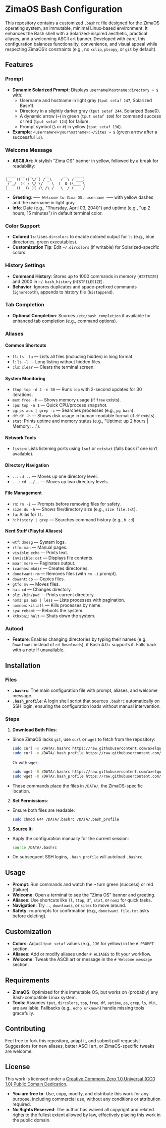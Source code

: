 # ZimaOS Bash Configuration

This repository contains a customized `.bashrc` file designed for the ZimaOS operating system, an immutable, minimal Linux-based environment. It enhances the Bash shell with a Solarized-inspired aesthetic, practical aliases, and a welcoming ASCII art banner. Developed with care, this configuration balances functionality, convenience, and visual appeal while respecting ZimaOS’s constraints (e.g., no `xclip`, `pbcopy`, or `git` by default).

## Features

### Prompt

* **Dynamic Solarized Prompt**: Displays `username@hostname:directory ➜ $` with:
  * Username and hostname in light gray (`tput setaf 247`, Solarized Base1).
  * Directory in a slightly darker gray (`tput setaf 244`, Solarized Base0).
  * A dynamic arrow (`➜`) in green (`tput setaf 100`) for command success or red (`tput setaf 124`) for failure.
  * Prompt symbol (`$` or `#`) in yellow (`tput setaf 136`).
* **Example**: `<username>@<yourhostname>:~/Sites ➜ $` (green arrow after a successful `ls`).

### Welcome Message

* **ASCII Art**: A stylish "Zima OS" banner in yellow, followed by a break for readability:
```
 ____  __  _  _   __      __   ____ 
(__  )(  )( \/ ) / _\    /  \ / ___)
 / _/  )( / \/ \/    \  (  O )\___ \
(____)(__)\_)(_/\_/\_/   \__/ (____/
```
* **Greeting**: `─── Welcome to Zima OS, username ───` with yellow dashes and the username in light gray.
* **Info**: Date (e.g., "Thursday, April 03, 2040") and uptime (e.g., "up 2 hours, 15 minutes") in default terminal color.

### Color Support

* **Colored `ls`**: Uses `dircolors` to enable colored output for `ls` (e.g., blue directories, green executables).
* **Customization Tip**: Edit `~/.dircolors` (if writable) for Solarized-specific colors.

### History Settings

* **Command History**: Stores up to 1000 commands in memory (`HISTSIZE`) and 2000 in `~/.bash_history` (`HISTFILESIZE`).
* **Behavior**: Ignores duplicates and space-prefixed commands (`ignoreboth`), appends to history file (`histappend`).

### Tab Completion

* **Optional Completion**: Sources `/etc/bash_completion` if available for enhanced tab completion (e.g., command options).

### Aliases

#### Common Shortcuts

* `ll`: `ls -la` — Lists all files (including hidden) in long format.
* `l`: `ls -l` — Long listing without hidden files.
* `cls`: `clear` — Clears the terminal screen.

#### System Monitoring

* `ttop`: `top -d 2 -n 30` — Runs `top` with 2-second updates for 30 iterations.
* `mem`: `free -h` — Shows memory usage (if `free` exists).
* `cpu`: `top -n 1` — Quick CPU/process snapshot.
* `pg`: `ps aux | grep -i` — Searches processes (e.g., `pg bash`).
* `df`: `df -h` — Shows disk usage in human-readable format (if `df` exists).
* `stat`: Prints uptime and memory status (e.g., "Uptime: up 2 hours | Memory: ...").

#### Network Tools

* `listen`: Lists listening ports using `lsof` or `netstat` (falls back if one isn’t available).

#### Directory Navigation

* `..`: `cd ..` — Moves up one directory level.
* `...`: `cd ../..` — Moves up two directory levels.

#### File Management

* `rm`: `rm -i` — Prompts before removing files for safety.
* `size`: `du -h` — Shows file/directory size (e.g., `size file.txt`).
* `la`: Alias for `ll`.
* `h`: `history | grep` — Searches command history (e.g., `h cd`).

#### Nerd Stuff (Playful Aliases)

* `wtf`: `dmesg` — System logs.
* `rtfm`: `man` — Manual pages.
* `visible`: `echo` — Prints text.
* `invisible`: `cat` — Displays file contents.
* `moar`: `more` — Paginates output.
* `icanhas`: `mkdir` — Creates directories.
* `donotwant`: `rm` — Removes files (with `rm -i` prompt).
* `dowant`: `cp` — Copies files.
* `gtfo`: `mv` — Moves files.
* `hai`: `cd` — Changes directory.
* `plz`: `/bin/pwd` — Prints current directory.
* `nomz`: `ps aux | less` — Lists processes with pagination.
* `nomnom`: `killall` — Kills processes by name.
* `cya`: `reboot` — Reboots the system.
* `kthxbai`: `halt` — Shuts down the system.

### Autocd

* **Feature**: Enables changing directories by typing their names (e.g., `Downloads` instead of `cd Downloads`), if Bash 4.0+ supports it. Falls back with a note if unavailable.

## Installation

### Files
- **`.bashrc`**: The main configuration file with prompt, aliases, and welcome message.
- **`.bash_profile`**: A login shell script that sources `.bashrc` automatically on SSH login, ensuring the configuration loads without manual intervention.

### Steps
1. **Download Both Files**:
 * Since ZimaOS lacks `git`, use `curl` or `wget` to fetch from the repository:
   ```bash
   sudo curl -o /DATA/.bashrc https://raw.githubusercontent.com/axelquack/dotfiles-zimaos/main/.bashrc
   sudo curl -o /DATA/.bash_profile https://raw.githubusercontent.com/axelquack/dotfiles-zimaos/main/.bash_profile
   ```
   Or with `wget`:
   ```bash
   sudo wget -O /DATA/.bashrc https://raw.githubusercontent.com/axelquack/dotfiles-zimaos/main/.bashrc
   sudo wget -O /DATA/.bash_profile https://raw.githubusercontent.com/axelquack/dotfiles-zimaos/main/.bash_profile
   ```
 * These commands place the files in `/DATA/`, the ZimaOS-specific location.

2. **Set Permissions**:
 * Ensure both files are readable:
   ```bash
   sudo chmod 644 /DATA/.bashrc /DATA/.bash_profile
   ```

3. **Source It**:
 - Apply the configuration manually for the current session:
   ```bash
   source /DATA/.bashrc
   ```
 - On subsequent SSH logins, `.bash_profile` will autoload `.bashrc`.

## Usage

* **Prompt**: Run commands and watch the `➜` turn green (success) or red (failure).
* **Welcome**: Open a terminal to see the "Zima OS" banner and greeting.
* **Aliases**: Use shortcuts like `ll`, `ttop`, `df`, `stat`, or `nomz` for quick tasks.
* **Navigation**: Try `..`, `downloads`, or `sites` to move around.
* **Safety**: `rm` prompts for confirmation (e.g., `donotwant file.txt` asks before deleting).

## Customization

* **Colors**: Adjust `tput setaf` values (e.g., `136` for yellow) in the `# PROMPT` section.
* **Aliases**: Add or modify aliases under `# ALIASES` to fit your workflow.
* **Welcome**: Tweak the ASCII art or message in the `# Welcome message` section.

## Requirements

* **ZimaOS**: Optimized for this immutable OS, but works on (probably) any Bash-compatible Linux system.
* **Tools**: Assumes `tput`, `dircolors`, `top`, `free`, `df`, `uptime`, `ps`, `grep`, `ls`, etc., are available. Fallbacks (e.g., `echo unknown`) handle missing tools gracefully.

## Contributing

Feel free to fork this repository, adapt it, and submit pull requests! Suggestions for new aliases, better ASCII art, or ZimaOS-specific tweaks are welcome.

## License
This work is licensed under a [Creative Commons Zero 1.0 Universal (CC0 1.0) Public Domain Dedication](https://creativecommons.org/publicdomain/zero/1.0/).

* **You are free to**: Use, copy, modify, and distribute this work for any purpose, including commercial use, without any conditions or attribution required.
* **No Rights Reserved**: The author has waived all copyright and related rights to the fullest extent allowed by law, effectively placing this work in the public domain.
